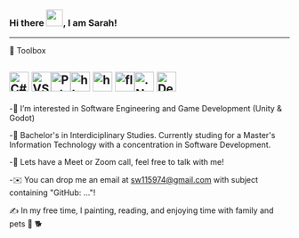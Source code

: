 
### Hi there <img src="https://raw.githubusercontent.com/MartinHeinz/MartinHeinz/master/wave.gif" width="30px">, I am Sarah!


---

🧰 Toolbox

<img src="https://cdn.worldvectorlogo.com/logos/c--4.svg" alt="C# Logo" width="35" height="35"/> <img src="https://cdn.worldvectorlogo.com/logos/visual-studio-code-1.svg" alt="VSCLogo" width="35" height="35"/><img src="https://cdn.worldvectorlogo.com/logos/python-5.svg" alt="PythonLogo" width="35" height="35"/><img src="https://cdn.worldvectorlogo.com/logos/html-1.svg" alt="html Logo" width="35" height="35"/> <img src="https://cdn.worldvectorlogo.com/logos/css-3.svg" alt="hcssLogo" width="35" height="35"/> <img src="https://cdn.worldvectorlogo.com/logos/flask.svg" alt="flask Logo" width="35" height="35"/><img src="https://cdn.worldvectorlogo.com/logos/dot-net-core-7.svg" alt=".NetLogo" width="35" height="35"/> <img src="https://cdn.worldvectorlogo.com/logos/debian.svg" alt="DebianLogo" width="35" height="35"/> 
---

-👀 I’m interested in Software Engineering and Game Development (Unity & Godot) 

-🧮 Bachelor's in Interdiciplinary Studies. Currently studing for a Master's Information Technology with a concentration in Software Development.

-💬  Lets have a Meet or Zoom call, feel free to talk with me!

-✉️  You can drop me an email at sw115974@gmail.com with subject containing "GitHub: ..."! 

✍️  In my free time, I painting, reading, and enjoying time with family and pets 🦜 🐕



<!---
andromedamoon-stack/andromedamoon-stack is a ✨ special ✨ repository because its `README.md` (this file) appears on your GitHub profile.
You can click the Preview link to take a look at your changes.
--->
